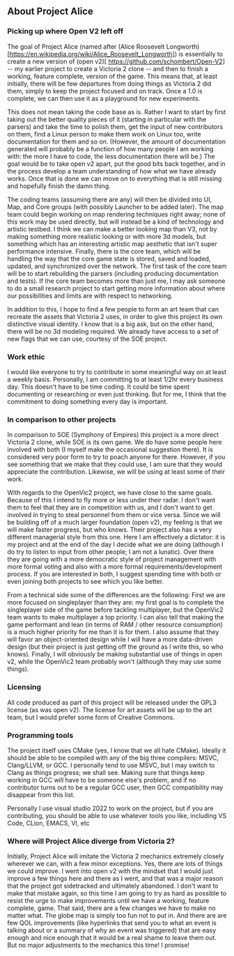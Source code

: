 ## About Project Alice

### Picking up where Open V2 left off

The goal of Project Alice (named after (Alice Roosevelt Longworth)[https://en.wikipedia.org/wiki/Alice_Roosevelt_Longworth]) is essentially to create a new version of (open v2)[ https://github.com/schombert/Open-V2] -- my earlier project to create a Victoria 2 clone -- and then to finish a working, feature complete, version of the game. This means that, at least initially, there will be few departures from doing things as Victoria 2 did them, simply to keep the project focused and on track. Once a 1.0 is complete, we can then use it as a playground for new experiments. 
 
This does not mean taking the code base as is. Rather I want to start by first taking out the better quality pieces of it (starting in particular with the parsers) and take the time to polish them, get the input of new contributors on them, find a Linux person to make them work on Linux too, write documentation for them and so on. (However, the amount of documentation generated will probably be a function of how many people I am working with: the more I have to code, the less documentation there will be.) The goal would be to take open v2 apart, put the good bits back together, and in the process develop a team understanding of how what we have already works. Once that is done we can move on to everything that is still missing and hopefully finish the damn thing. 
 
The coding teams (assuming there are any) will then be divided into UI, Map, and Core groups (with possibly Launcher to be added later). The map team could begin working on map rendering techniques right away; none of this work may be used directly, but will instead be a kind of technology and artistic testbed. I think we can make a better looking map than V3, not by making something more realistic looking or with more 3d models, but something which has an interesting artistic map aesthetic that isn't super performance intensive. Finally, there is the core team, which will be handling the way that the core game state is stored, saved and loaded, updated, and synchronized over the network. The first task of the core team will be to start rebuilding the parsers (including producing documentation and tests). If the core team becomes more than just me, I may ask someone to do a small research project to start getting more information about where our possibilities and limits are with respect to networking.
 
In addition to this, I hope to find a few people to form an art team that can recreate the assets that Victoria 2 uses, in order to give this project its own distinctive visual identity. I know that is a big ask, but on the other hand, there will be no 3d modeling required. We already have access to a set of new flags that we can use, courtesy of the SOE project.
 
###  Work ethic

I would like everyone to try to contribute in some meaningful way on at least a weekly basis. Personally, I am  committing to at least 1/2hr every business day. This doesn't have to be time coding. It could be time spent documenting or researching or even just thinking. But for me, I think that the commitment to doing something every day is important. 

### In comparison to other projects

In comparison to SOE (Symphony of Empires) this project is a more direct Victoria 2 clone, while SOE is its own game. We do have some people here involved with both (I myself make the occasional suggestion there). It is considered very poor form to try to poach anyone for there. However, if you see something that we make that they could use, I am sure that they would appreciate the contribution. Likewise, we will be using at least some of their work.
 
With regards to the OpenVic2 project, we have close to the same goals. Because of this I intend to fly more or less under their radar. I don't want them to feel that they are in competition with us, and I don't want to get involved in trying to steal personnel from them or vice versa. Since we will be building off of a much larger foundation (open v2), my feeling is that we will make faster progress, but who knows. Their project also has a very different managerial style from this one. Here I am effectively a dictator: it is my project and at the end of the day I decide what we are doing (although I do try to listen to input from other people; I am not a lunatic). Over there they are going with a more democratic style of project management with more formal voting and also with a more formal requirements/development process. If you are interested in both, I suggest spending time with both or even joining both projects to see which you like better. 
 
From a technical side some of the differences are the following: First we are more focused on singleplayer than they are: my first goal is to complete the singleplayer side of the game before tackling multiplayer, but the OpenVic2 team wants to make multiplayer a top priority. I can also tell that making the game performant and lean (in terms of RAM / other resource consumption) is a much higher priority for me than it is for them. I also assume that they will favor an object-oriented design while I will have a more data-driven design (but their project is just getting off the ground as I write this, so who knows). Finally, I will obviously be making substantial use of things in open v2, while the OpenVic2 team probably won't (although they may use some things). 
 
### Licensing

All code produced as part of this project will be released under the GPL3 license (as was open v2). The license for art assets will be up to the art team, but I would prefer some form of Creative Commons.

### Programming tools

The project itself uses CMake (yes, I know that we all hate CMake). Ideally it should be able to be compiled with any of the big three compilers: MSVC, Clang/LLVM, or GCC. I personally tend to use MSVC, but I may switch to Clang as things progress; we shall see. Making sure that things keep working in GCC will have to be someone else's problem, and if no contributor turns out to be a regular GCC user, then GCC compatibility may disappear from this list.

Personally I use visual studio 2022 to work on the project, but if you are contributing, you should be able to use whatever tools you like, including VS Code, CLion, EMACS, VI, etc

### Where will Project Alice diverge from Victoria 2?

Initially, Project Alice will imitate the Victoria 2 mechanics extremely closely wherever we can, with a few minor exceptions. Yes, there are lots of things we could improve. I went into open v2 with the mindset that I would just improve a few things here and there as I went, and that was a major reason that the project got sidetracked and ultimately abandoned. I don't want to make that mistake again, so this time I am going to try as hard as possible to resist the urge to make improvements until we have a working, feature complete, game. That said, there are a few changes we have to make no matter what. The globe map is simply too fun not to put in. And there are are few QOL improvements (like hyperlinks that send you to what an event is talking about or a summary of why an event was triggered) that are easy enough and nice enough that it would be a real shame to leave them out. But no major adjustments to the mechanics this time! I promise!